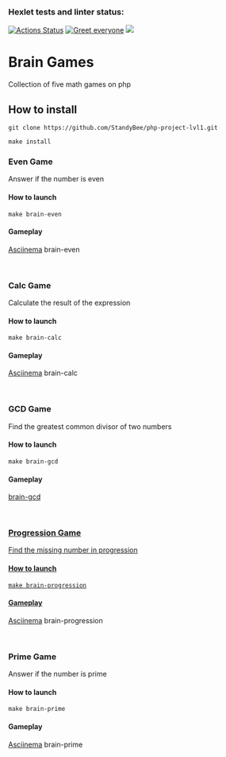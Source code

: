 ### Hexlet tests and linter status:
[![Actions Status](https://github.com/StandyBee/php-project-lvl1/workflows/hexlet-check/badge.svg)](https://github.com/StandyBee/php-project-lvl1/actions)
[![Greet everyone](https://github.com/StandyBee/php-project-lvl1/actions/workflows/workflow.yml/badge.svg)](https://github.com/StandyBee/php-project-lvl1/actions/workflows/workflow.yml)
<a href="https://codeclimate.com/github/codeclimate/codeclimate/maintainability"><img src="https://api.codeclimate.com/v1/badges/a99a88d28ad37a79dbf6/maintainability" /></a>

# Brain Games
Collection of five math games on php 

## How to install
```
git clone https://github.com/StandyBee/php-project-lvl1.git
```
```
make install
```

### Even Game
Answer if the number is even

#### How to launch
```
make brain-even
```

#### Gameplay 
<p><a href="https://asciinema.org/a/489660">Asciinema</a> brain-even</p><br>

### Calc Game
Calculate the result of the expression

#### How to launch
```
make brain-calc
```
#### Gameplay
<p><a href="https://asciinema.org/a/490162">Asciinema</a> brain-calc</p><br>

### GCD Game
Find the greatest common divisor of two numbers

#### How to launch
```
make brain-gcd
```
#### Gameplay
<p><a href="https://asciinema.org/a/490184"Asciinema</a> brain-gcd</p><br>

### Progression Game
Find the missing number in progression

#### How to launch
```
make brain-progression
```
#### Gameplay
<p><a href="https://asciinema.org/a/490401">Asciinema</a> brain-progression</p><br>

### Prime Game
Answer if the number is prime

#### How to launch
```
make brain-prime
```
#### Gameplay
<p><a href="https://asciinema.org/a/490418">Asciinema</a> brain-prime</p><br>









